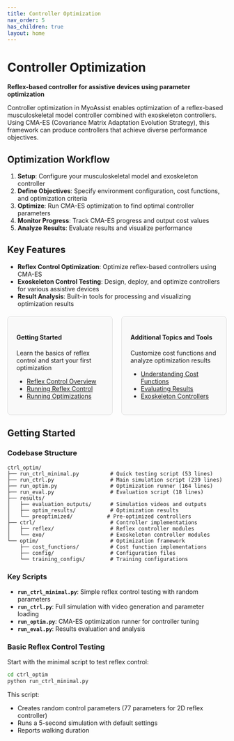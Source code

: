 ```yaml
---
title: Controller Optimization
nav_order: 5
has_children: true
layout: home
---
```


# Controller Optimization

**Reflex-based controller for assistive devices using parameter optimization**

Controller optimization in MyoAssist enables optimization of a reflex-based musculoskeletal model controller combined with exoskeleton controllers. Using CMA-ES (Covariance Matrix Adaptation Evolution Strategy), this framework can produce controllers that achieve diverse performance objectives.

## Optimization Workflow

1. **Setup**: Configure your musculoskeletal model and exoskeleton controller
2. **Define Objectives**: Specify environment configuration, cost functions, and optimization criteria
3. **Optimize**: Run CMA-ES optimization to find optimal controller parameters
4. **Monitor Progress**: Track CMA-ES progress and output cost values
4. **Analyze Results**: Evaluate results and visualize performance

## Key Features

- **Reflex Control Optimization**: Optimize reflex-based controllers using CMA-ES
- **Exoskeleton Control Testing**: Design, deploy, and optimize controllers for various assistive devices
- **Result Analysis**: Built-in tools for processing and visualizing optimization results

<div style="display: flex; gap: 20px; margin: 20px 0;">
  <div style="flex: 1; padding: 20px; border: 1px solid #ddd; border-radius: 8px; background-color: #f9f9f9;">
    <h4>Getting Started</h4>
    <p>Learn the basics of reflex control and start your first optimization</p>
    <ul>
      <li><a href="Reflex_Control_Overview">Reflex Control Overview</a></li>
      <li><a href="Running_Reflex_Control">Running Reflex Control</a></li>
      <li><a href="Running_Optimizations">Running Optimizations</a></li>
    </ul>
  </div>
  <div style="flex: 1; padding: 20px; border: 1px solid #ddd; border-radius: 8px; background-color: #f9f9f9;">
    <h4>Additional Topics and Tools</h4>
    <p>Customize cost functions and analyze optimization results</p>
    <ul>
      <li><a href="Understanding_Cost">Understanding Cost Functions</a></li>
      <li><a href="Evaluating_Results">Evaluating Results</a></li>
      <li><a href="Exoskeleton_Controllers">Exoskeleton Controllers</a></li>
    </ul>
  </div>
</div>

## Getting Started

### Codebase Structure

```
ctrl_optim/
├── run_ctrl_minimal.py          # Quick testing script (53 lines)
├── run_ctrl.py                  # Main simulation script (239 lines)
├── run_optim.py                 # Optimization runner (164 lines)
├── run_eval.py                  # Evaluation script (18 lines)
├── results/
│   ├── evaluation_outputs/      # Simulation videos and outputs
│   ├── optim_results/           # Optimization results
│   └── preoptimized/           # Pre-optimized controllers
├── ctrl/                        # Controller implementations
│   ├── reflex/                  # Reflex controller modules
│   └── exo/                     # Exoskeleton controller modules
└── optim/                       # Optimization framework
    ├── cost_functions/          # Cost function implementations
    ├── config/                  # Configuration files
    └── training_configs/        # Training configurations
```

### Key Scripts

- **`run_ctrl_minimal.py`**: Simple reflex control testing with random parameters
- **`run_ctrl.py`**: Full simulation with video generation and parameter loading
- **`run_optim.py`**: CMA-ES optimization runner for controller tuning
- **`run_eval.py`**: Results evaluation and analysis


### Basic Reflex Control Testing

Start with the minimal script to test reflex control:

```bash
cd ctrl_optim
python run_ctrl_minimal.py
```

This script:
- Creates random control parameters (77 parameters for 2D reflex controller)
- Runs a 5-second simulation with default settings
- Reports walking duration
